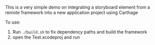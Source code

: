 This is a very simple demo on integrating a storyboard element from a remote framework into a new application project using Carthage

To use:

1. Run `./build.sh` to fix dependency paths and build the framework
2. open the Test.xcodeproj and run
